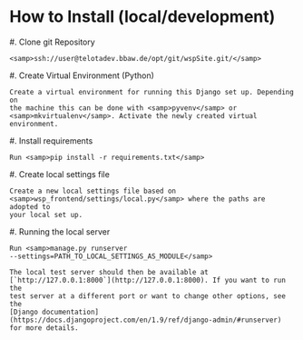 # How to Install (local/development)

 #. Clone git Repository 

    <samp>ssh://user@telotadev.bbaw.de/opt/git/wspSite.git/</samp>

 #. Create Virtual Environment (Python)

    Create a virtual environment for running this Django set up. Depending on
    the machine this can be done with <samp>pyvenv</samp> or 
    <samp>mkvirtualenv</samp>. Activate the newly created virtual environment.

 #. Install requirements

    Run <samp>pip install -r requirements.txt</samp>

 #. Create local settings file

    Create a new local settings file based on
    <samp>wsp_frontend/settings/local.py</samp> where the paths are adopted to
    your local set up.

 #. Running the local server

    Run <samp>manage.py runserver
    --settings=PATH_TO_LOCAL_SETTINGS_AS_MODULE</samp>

    The local test server should then be available at
    [`http://127.0.0.1:8000`](http://127.0.0.1:8000). If you want to run the
    test server at a different port or want to change other options, see the
    [Django documentation](https://docs.djangoproject.com/en/1.9/ref/django-admin/#runserver)
    for more details.
